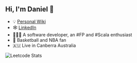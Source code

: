 ## Hi, I'm Daniel 👋

- 💡 [Personal Wiki](https://www.daniel-guo.com/)
- 🕸️ [LinkedIn](https://www.linkedin.com/in/daniel-guo-au/)
- 👨🏻‍💻 A software developer, an #FP and #Scala enthusiast
- 🏀 Basketball and NBA fan
- 🇦🇺 Live in Canberra Australia

![Leetcode Stats](https://leetcard.jacoblin.cool/daniel5hbs?theme=nord&ext=heatmap)
